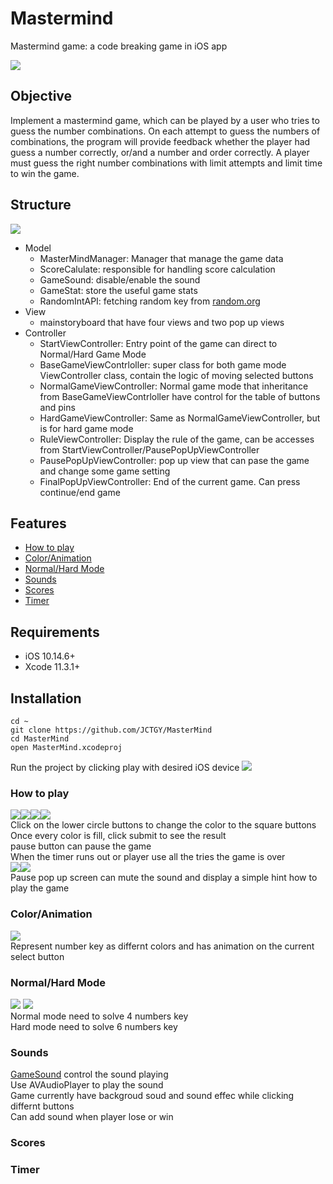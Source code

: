 # Mastermind
Mastermind game: a code breaking game in iOS app

![](images/MasterMind.gif)

## Objective
Implement a mastermind game, which can be played by a user who tries to guess the number combinations. On each attempt to guess the numbers of combinations, the program will provide feedback whether the player had guess a number correctly, or/and  a number and order correctly. A player must guess the right number combinations with limit attempts and limit time to win the game.

## Structure
![](images/MasterMine%20Struture.png)
- Model
  * MasterMindManager: Manager that manage the game data
  * ScoreCalulate: responsible for handling score calculation
  * GameSound: disable/enable the sound
  * GameStat: store the useful game stats
  * RandomIntAPI: fetching random key from [random.org](www.random.org)
- View
  * mainstoryboard that have four views and two pop up views
- Controller
  * StartViewController: Entry point of the game can direct to Normal/Hard Game Mode
  * BaseGameViewContrloller: super class for both game mode ViewController class, contain the logic of moving selected buttons
  * NormalGameViewController: Normal game mode that inheritance from BaseGameViewContrloller have control for the table of buttons and pins
  * HardGameViewController: Same as NormalGameViewController, but is for hard game mode
  * RuleViewController: Display the rule of the game, can be accesses from StartViewController/PausePopUpViewController
  * PausePopUpViewController: pop up view that can pase the game and change some game setting
  * FinalPopUpViewController: End of the current game. Can press continue/end game
 
## Features    
* [How to play](#How-to-play)
* [Color/Animation](#coloranimation)
* [Normal/Hard Mode](#normalhard-mode)
* [Sounds](#Sounds)
* [Scores](#Scores)
* [Timer](#Timer)

## Requirements

- iOS 10.14.6+
- Xcode 11.3.1+

## Installation
```
cd ~
git clone https://github.com/JCTGY/MasterMind
cd MasterMind
open MasterMind.xcodeproj
```
Run the project by clicking play with desired iOS device 
![](images/xcode.png)

### How to play
![](images/pause.png)![](images/Score.png)![](images/Timer.png)![](images/Rule.png) \
Click on the lower circle buttons to change the color to the square buttons \
Once every color is fill, click submit to see the result \
pause button can pause the game \
When the timer runs out or player use all the tries the game is over \
![](images/PausePopUp.png)![](images/EndPopUp.png)\
Pause pop up screen can mute the sound and display a simple hint how to play the game

### Color/Animation
![](images/MasterMind.gif) \
Represent number key as differnt colors and has animation on the current select button

### Normal/Hard Mode
![](images/Color:Animation.png) ![](images/HardMode.png)\
Normal mode need to solve 4 numbers key \
Hard mode need to solve 6 numbers key
### Sounds
[GameSound](https://github.com/JCTGY/MasterMind/blob/master/MasterMind/Model/GameSound.swift) control the sound playing \
Use AVAudioPlayer to play the sound \
Game currently have backgroud soud and sound effec while clicking differnt buttons \
Can add sound when player lose or win
### Scores

### Timer
